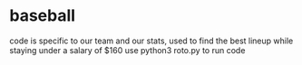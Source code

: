# baseball
code is specific to our team and our stats, used to find the best lineup while staying under a salary of $160
use python3 roto.py to run code
